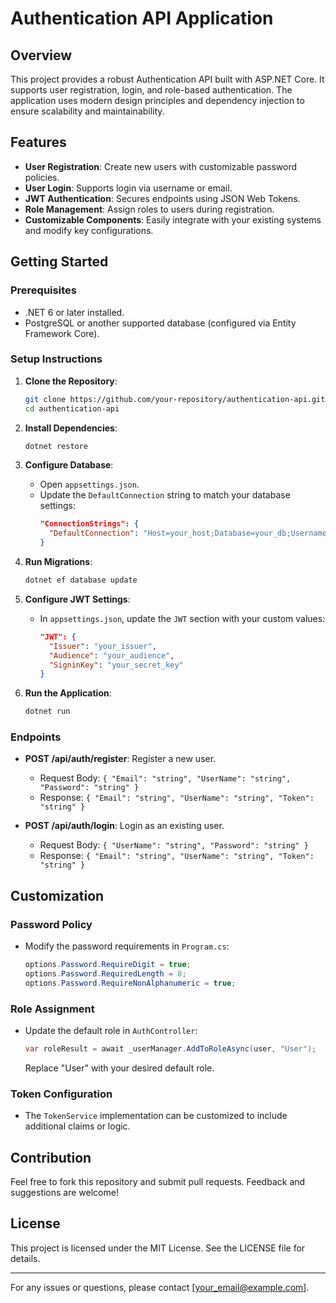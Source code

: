 # Authentication API Application

## Overview
This project provides a robust Authentication API built with ASP.NET Core. It supports user registration, login, and role-based authentication. The application uses modern design principles and dependency injection to ensure scalability and maintainability.

## Features
- **User Registration**: Create new users with customizable password policies.
- **User Login**: Supports login via username or email.
- **JWT Authentication**: Secures endpoints using JSON Web Tokens.
- **Role Management**: Assign roles to users during registration.
- **Customizable Components**: Easily integrate with your existing systems and modify key configurations.

## Getting Started
### Prerequisites
- .NET 6 or later installed.
- PostgreSQL or another supported database (configured via Entity Framework Core).

### Setup Instructions
1. **Clone the Repository**:
   ```bash
   git clone https://github.com/your-repository/authentication-api.git
   cd authentication-api
   ```

2. **Install Dependencies**:
   ```bash
   dotnet restore
   ```

3. **Configure Database**:
   - Open `appsettings.json`.
   - Update the `DefaultConnection` string to match your database settings:
     ```json
     "ConnectionStrings": {
       "DefaultConnection": "Host=your_host;Database=your_db;Username=your_user;Password=your_password"
     }
     ```

4. **Run Migrations**:
   ```bash
   dotnet ef database update
   ```

5. **Configure JWT Settings**:
   - In `appsettings.json`, update the `JWT` section with your custom values:
     ```json
     "JWT": {
       "Issuer": "your_issuer",
       "Audience": "your_audience",
       "SigninKey": "your_secret_key"
     }
     ```

6. **Run the Application**:
   ```bash
   dotnet run
   ```

### Endpoints
- **POST /api/auth/register**: Register a new user.
  - Request Body: `{ "Email": "string", "UserName": "string", "Password": "string" }`
  - Response: `{ "Email": "string", "UserName": "string", "Token": "string" }`

- **POST /api/auth/login**: Login as an existing user.
  - Request Body: `{ "UserName": "string", "Password": "string" }`
  - Response: `{ "Email": "string", "UserName": "string", "Token": "string" }`

## Customization
### Password Policy
- Modify the password requirements in `Program.cs`:
  ```csharp
  options.Password.RequireDigit = true;
  options.Password.RequiredLength = 8;
  options.Password.RequireNonAlphanumeric = true;
  ```

### Role Assignment
- Update the default role in `AuthController`:
  ```csharp
  var roleResult = await _userManager.AddToRoleAsync(user, "User");
  ```
  Replace "User" with your desired default role.

### Token Configuration
- The `TokenService` implementation can be customized to include additional claims or logic.

## Contribution
Feel free to fork this repository and submit pull requests. Feedback and suggestions are welcome!

## License
This project is licensed under the MIT License. See the LICENSE file for details.

---
For any issues or questions, please contact [your_email@example.com].

